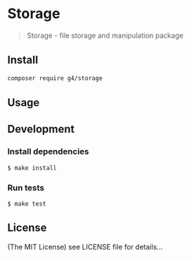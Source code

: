 Storage
==========

> Storage - file storage and manipulation package

## Install

```sh
composer require g4/storage
```

## Usage

## Development

### Install dependencies

    $ make install

### Run tests

    $ make test

## License

(The MIT License)
see LICENSE file for details...
